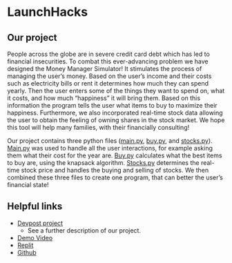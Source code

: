 # LaunchHacks

## Our project

People across the globe are in severe credit card debt which has led to financial insecurities. To combat this ever-advancing problem we have designed the Money Manager Simulator! It stimulates the process of managing the user’s money. Based on the user’s income and their costs such as electricity bills or rent it determines how much they can spend yearly. Then the user enters some of the things they want to spend on, what it costs, and how much “happiness” it will bring them. Based on this information the program tells the user what items to buy to maximize their happiness. Furthermore, we also incorporated real-time stock data allowing the user to obtain the feeling of owning shares in the stock market. We hope this tool will help many families, with their financially consulting!

Our project contains three python files ([main.py](https://github.com/asubramanian08/LaunchHacks/blob/main/main.py), [buy.py](https://github.com/asubramanian08/LaunchHacks/blob/main/buy.py), and [stocks.py](https://github.com/asubramanian08/LaunchHacks/blob/main/stocks.py)). [Main.py](https://github.com/asubramanian08/LaunchHacks/blob/main/main.py) was used to handle all the user interactions, for example asking them what their cost for the year are. [Buy.py](https://github.com/asubramanian08/LaunchHacks/blob/main/buy.py) calculates what the best items to buy are, using the knapsack algorithm. [Stocks.py](https://github.com/asubramanian08/LaunchHacks/blob/main/stocks.py) determines the real-time stock price and handles the buying and selling of stocks. We then combined these three files to create one program, that can better the user’s financial state!

## Helpful links

* [Devpost project](https://devpost.com/software/money-manager-92zwrh)
  * See a further description of our project.
* [Demo Video](https://www.youtube.com/watch?v=0KRYIShlde4)
* [Replit](https://replit.com/@Jasamarbir/LaunchHacks)
* [Github](https://github.com/asubramanian08/LaunchHacks)
